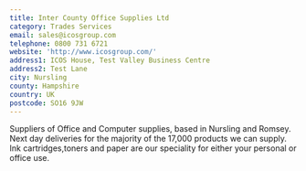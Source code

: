 ```yaml
---
title: Inter County Office Supplies Ltd
category: Trades Services
email: sales@icosgroup.com
telephone: 0800 731 6721
website: 'http://www.icosgroup.com/'
address1: ICOS House, Test Valley Business Centre
address2: Test Lane
city: Nursling
county: Hampshire
country: UK
postcode: SO16 9JW
---
```

Suppliers of Office and Computer supplies, based in Nursling and Romsey. Next day deliveries for the majority of the 17,000 products we can supply. Ink cartridges,toners and paper are our speciality for either your personal or office use.